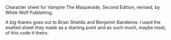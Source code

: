 Character sheet for Vampire The Maquerade, Second Edition, revised, by White Wolf Publishing.

A big thanks goes out to Brian Shields and Benjamin Bandelow. I used the exalted sheet they made as a starting point and as such much, maybe most, of this code it theirs.
